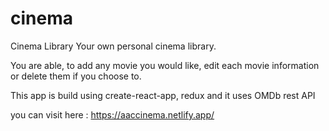 # cinema
Cinema Library Your own personal cinema library.

You are able, to add any movie you would like, edit each movie information or delete them if you choose to.

This app is build using create-react-app, redux and it uses OMDb rest API

you can visit here : https://aaccinema.netlify.app/
